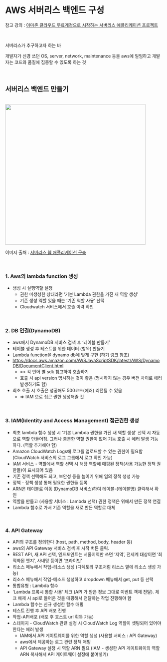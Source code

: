 # AWS 서버리스 백엔드 구성

참고 강의 : [아마존 클라우드 무료계정으로 시작하는 서버리스 애플리케이션 프로젝트](https://www.inflearn.com/course/AWS-%EC%84%9C%EB%B2%84%EB%A6%AC%EC%8A%A4-%EC%9B%B9%EC%95%B1/dashboard)

<br>

서버리스가 추구하고자 하는 바

개발자가 신경 쓰던 OS, server, network, maintenance 등을 aws에 일임하고 개발자는 코드와 품질에 집중할 수 있도록 하는 것

<br>

## 서버리스 백엔드 만들기

<br>

<img src="https://d1.awsstatic.com/diagrams/Serverless_Architecture.5434f715486a0bdd5786cd1c084cd96efa82438f.png" width="450px">

이미지 출처 : [서버리스 웹 애플리케이션 구축](https://aws.amazon.com/ko/getting-started/hands-on/build-serverless-web-app-lambda-apigateway-s3-dynamodb-cognito/)

<br>

### 1. Aws의 lambda function 생성

- 생성 시 실행역할 설정
  - 권한 미생성한 상태라면 ‘기본 Lambda 권한을 가진 새 역할 생성’
  - 기존 생성 역할 있을 때는 ‘기존 역할 사용’ 선택
  - Cloudwatch 서비스에서 호출 이력 확인

<br>

### 2. DB 연결(DynamoDB)

- aws에서 DynamoDB 서비스 검색 후 ‘테이블 만들기’
- 테이블 생성 후 테스트를 위한 데이터 (항목) 만들기
- Lambda function을 dynamo db에 맞게 구현 (하기 링크 참조)
- https://docs.aws.amazon.com/AWSJavaScriptSDK/latest/AWS/DynamoDB/DocumentClient.html
  - => 각 언어 별 sdk 참고하여 호출하기
  - 호출 시 api version 명시하는 것이 좋음 (명시하지 않는 경우 버전 차이로 에러 발생하기도 함)
- 최초 호출 시 호출은 성공해도 500코드(에러) 리턴될 수 있음
  - => IAM 으로 접근 권한 생성해줄 것

<br>

### 3. IAM(Identity and Access Management) 접근권한 생성

- 최초 lambda 함수 생성 시 ‘기본 Lambda 권한을 가진 새 역할 생성’ 선택 시 자동으로 역할 만들어짐. 그러나 충분한 역할 권한이 없어 기능 호출 시 에러 발생 가능하다. (역할 추가해야 함)
- Amazon CloudWatch Logs에 로그를 업로드할 수 있는 권한이 필요함(CloudWatch 서비스의 로그 그룹에서 로그 확인 가능)
- IAM 서비스 - 역할에서 역할 선택 시 해당 역할에 매핑된 정책(사용 가능한 정책 권한들)이 표시되어 있음
- 기존 정책 선택해도 되고, 보안성 등을 높이기 위해 임의 정책 생성 가능
- 정책 - 정책 생성 통해 필요한 권한들 등록
- ARN은 테이블로 이동 (DynamoDB 서비스)하여 테이블-{테이블명} 클릭해서 확인
- 역할을 만들고 (사용할 서비스 : Lambda 선택) 권한 정책은 위에서 만든 정책 연결
- Lambda 함수로 가서 기존 역할을 새로 만든 역할로 대체

<br>

### 4. API Gateway

- API의 구조를 정의한다 (host, path, method, body, header 등)
- aws의 API Gateway 서비스 검색 후 시작 버튼 클릭.
- REST API, 새 API 선택, 엔드포인트는 서울지역만 쓰면 ‘지역’, 전세계 대상이면 ‘최적화된 엣지’, 사내망 등이면 ‘프라이빗’
- 리소스 메뉴에서 작업-리소스 생성 (디렉토리 구조처럼 리소스 밑에 리소스 생성 가능)
- 리소스 메뉴에서 작업-메소드 생성하고 dropdown 메뉴에서 get, put 등 선택
- 통합유형 : Lambda 함수
- ‘Lambda 프록시 통합 사용’ 체크 (API 가 받은 정보 그대로 이벤트 객체 전달). 체크 해제 시 api로 들어온 것을 매핑해서 전달하는 작업 진행해야 함
- Lambda 함수는 신규 생성한 함수 매핑
- 테스트 진행 후 API 배포 진행
- 작업-API배포 (배포 후 호스트 url 획득 가능)
- 스테이지 - CloudWatch 관련 설정 시 CloudWatch Log 역할이 셋팅되어 있어야 한다는 에러 발생
  - IAM에서 API 게이트웨이를 위한 역할 생성 (사용할 서비스 : API Gateway)
  - aws에서 제공하는 로그 관련 정책 매핑
  - API Gateway 설정 시 역할 ARN 필요 (IAM - 생성한 API 게이트웨이의 역할 ARN 복사해서 API 게이트웨이 설정에 붙여넣기)
